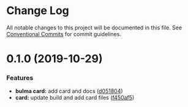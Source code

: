 # Change Log

All notable changes to this project will be documented in this file.
See [Conventional Commits](https://conventionalcommits.org) for commit guidelines.

# 0.1.0 (2019-10-29)


### Features

* **bulma card:** add card and docs ([d051804](https://github.com/Ramon92/bulma-web/commit/d05180425204e9cff51b21a1346b19da990e2693))
* **card:** update build and add card files ([f450af5](https://github.com/Ramon92/bulma-web/commit/f450af5b67f329f30d8328af0b4fda40aa276951))
